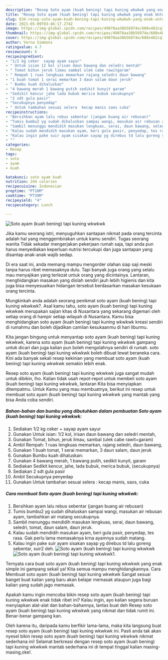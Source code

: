 ```yaml
---
description: "Resep Soto ayam (kuah bening) tapi kuning wkwkwk yang enak Untuk Jualan"
title: "Resep Soto ayam (kuah bening) tapi kuning wkwkwk yang enak Untuk Jualan"
slug: 634-resep-soto-ayam-kuah-bening-tapi-kuning-wkwkwk-yang-enak-untuk-jualan
date: 2021-05-09T03:46:17.274Z
image: https://img-global.cpcdn.com/recipes/49078aa38b56974e/680x482cq70/soto-ayam-kuah-bening-tapi-kuning-wkwkwk-foto-resep-utama.jpg
thumbnail: https://img-global.cpcdn.com/recipes/49078aa38b56974e/680x482cq70/soto-ayam-kuah-bening-tapi-kuning-wkwkwk-foto-resep-utama.jpg
cover: https://img-global.cpcdn.com/recipes/49078aa38b56974e/680x482cq70/soto-ayam-kuah-bening-tapi-kuning-wkwkwk-foto-resep-utama.jpg
author: Verna Simmons
ratingvalue: 4.7
reviewcount: 6
recipeingredient:
- "1/2 kg ceker  sayap ayam sayur"
- " Untuk isian 12 kol irisan daun bawang dan seledri mentah"
- " Tomat bihun jeruk limau sambal ulek cabe rawitgaram"
- " Rempah 1 ruas lengkuas memarkan rajang seledri daun bawang"
- "1 buah tomat 1 serai memarkan 3 daun salam daun jeruk"
- " Bumbu kuah dihaluskan"
- "4 bawang merah 1 bawang putih sedikit kunyit garam"
- "Sedikit kencur jahe lada bubuk merica bubuk secukupnya"
- "2 sdt gula pasir"
- "Secukupnya penyedap"
- " Untuk tambahan sesuai selera  kecap manis saos cuka"
recipeinstructions:
- "Bersihkan ayam lalu rebus sebentar (jangan buang air rebusan)"
- "Tumis bumbu2 yg sudah dihaluskan sampai wangi, masukan air rebusan ayam, tambahkan air matang secukupnya."
- "Sambil menunggu mendidih masukan lengkuas, serai, daun bawang, seledri, tomat, daun salam, daun jeruk."
- "Kalau sudah mendidih masukan ayam, beri gula pasir, penyedap, tes rasa. Gak perlu lama memasaknya krna ayamnya sudah matang."
- "Kalau ingin pake suir ayam sisakan sayap yg direbus td lalu goreng sebentar, suir2 deh."
- ""
categories:
- Resep
tags:
- soto
- ayam
- kuah

katakunci: soto ayam kuah 
nutrition: 244 calories
recipecuisine: Indonesian
preptime: "PT10M"
cooktime: "PT39M"
recipeyield: "4"
recipecategory: Lunch

---
```



![Soto ayam (kuah bening) tapi kuning wkwkwk](https://img-global.cpcdn.com/recipes/49078aa38b56974e/680x482cq70/soto-ayam-kuah-bening-tapi-kuning-wkwkwk-foto-resep-utama.jpg)

Jika kamu seorang istri, menyuguhkan santapan nikmat pada orang tercinta adalah hal yang menggembirakan untuk kamu sendiri. Tugas seorang  wanita Tidak sekadar mengerjakan pekerjaan rumah saja, tapi anda pun harus menyediakan keperluan nutrisi tercukupi dan juga santapan yang disantap anak-anak wajib sedap.

Di era  saat ini, anda memang mampu mengorder olahan siap saji meski tanpa harus ribet memasaknya dulu. Tapi banyak juga orang yang selalu mau menyajikan yang terlezat untuk orang yang dicintainya. Lantaran, menghidangkan masakan yang diolah sendiri jauh lebih higienis dan kita juga bisa menyesuaikan hidangan tersebut berdasarkan masakan kesukaan orang tercinta. 



Mungkinkah anda adalah seorang penikmat soto ayam (kuah bening) tapi kuning wkwkwk?. Asal kamu tahu, soto ayam (kuah bening) tapi kuning wkwkwk merupakan sajian khas di Nusantara yang sekarang digemari oleh setiap orang di hampir setiap wilayah di Nusantara. Kamu bisa menghidangkan soto ayam (kuah bening) tapi kuning wkwkwk kreasi sendiri di rumahmu dan boleh dijadikan camilan kesukaanmu di hari liburmu.

Kita jangan bingung untuk menyantap soto ayam (kuah bening) tapi kuning wkwkwk, karena soto ayam (kuah bening) tapi kuning wkwkwk gampang untuk dicari dan juga kalian pun boleh mengolahnya sendiri di rumah. soto ayam (kuah bening) tapi kuning wkwkwk boleh dibuat lewat beraneka cara. Kini ada banyak sekali resep kekinian yang membuat soto ayam (kuah bening) tapi kuning wkwkwk semakin lebih enak.

Resep soto ayam (kuah bening) tapi kuning wkwkwk juga sangat mudah untuk dibikin, lho. Kalian tidak usah repot-repot untuk membeli soto ayam (kuah bening) tapi kuning wkwkwk, lantaran Kita bisa menyiapkan ditempatmu. Untuk Kamu yang mau membuatnya, berikut ini resep untuk membuat soto ayam (kuah bening) tapi kuning wkwkwk yang mantab yang bisa Anda coba sendiri.

<!--inarticleads1-->

##### Bahan-bahan dan bumbu yang dibutuhkan dalam pembuatan Soto ayam (kuah bening) tapi kuning wkwkwk:

1. Sediakan 1/2 kg ceker + sayap ayam sayur
1. Gunakan  Untuk isian: 1/2 kol, irisan daun bawang dan seledri mentah,
1. Gunakan  Tomat, bihun, jeruk limau, sambal (ulek cabe rawit+garam)
1. Ambil  Rempah: 1 ruas lengkuas memarkan, rajang seledri, daun bawang,
1. Gunakan 1 buah tomat, 1 serai memarkan, 3 daun salam, daun jeruk
1. Gunakan  Bumbu kuah dihaluskan:
1. Gunakan 4 bawang merah, 1 bawang putih, sedikit kunyit, garam
1. Sediakan Sedikit kencur, jahe, lada bubuk, merica bubuk, (secukupnya)
1. Sediakan 2 sdt gula pasir
1. Ambil Secukupnya penyedap
1. Gunakan  Untuk tambahan sesuai selera : kecap manis, saos, cuka




<!--inarticleads2-->

##### Cara membuat Soto ayam (kuah bening) tapi kuning wkwkwk:

1. Bersihkan ayam lalu rebus sebentar (jangan buang air rebusan)
1. Tumis bumbu2 yg sudah dihaluskan sampai wangi, masukan air rebusan ayam, tambahkan air matang secukupnya.
1. Sambil menunggu mendidih masukan lengkuas, serai, daun bawang, seledri, tomat, daun salam, daun jeruk.
1. Kalau sudah mendidih masukan ayam, beri gula pasir, penyedap, tes rasa. Gak perlu lama memasaknya krna ayamnya sudah matang.
1. Kalau ingin pake suir ayam sisakan sayap yg direbus td lalu goreng sebentar, suir2 deh.
<img src="https://img-global.cpcdn.com/steps/b6b9df277e327aa2/160x128cq70/soto-ayam-kuah-bening-tapi-kuning-wkwkwk-langkah-memasak-5-foto.jpg" alt="Soto ayam (kuah bening) tapi kuning wkwkwk"><img src="https://img-global.cpcdn.com/steps/31b5b13f3dfc692c/160x128cq70/soto-ayam-kuah-bening-tapi-kuning-wkwkwk-langkah-memasak-5-foto.jpg" alt="Soto ayam (kuah bening) tapi kuning wkwkwk">1. 




Ternyata cara buat soto ayam (kuah bening) tapi kuning wkwkwk yang enak simple ini gampang sekali ya! Kita semua mampu menghidangkannya. Cara Membuat soto ayam (kuah bening) tapi kuning wkwkwk Sangat sesuai banget buat kalian yang baru akan belajar memasak ataupun juga bagi kalian yang sudah jago memasak.

Apakah kamu ingin mencoba bikin resep soto ayam (kuah bening) tapi kuning wkwkwk enak tidak ribet ini? Kalau ingin, ayo kalian segera buruan menyiapkan alat-alat dan bahan-bahannya, lantas buat deh Resep soto ayam (kuah bening) tapi kuning wkwkwk yang nikmat dan tidak rumit ini. Benar-benar gampang kan. 

Oleh karena itu, daripada kamu berfikir lama-lama, maka kita langsung buat resep soto ayam (kuah bening) tapi kuning wkwkwk ini. Pasti anda tak akan nyesel bikin resep soto ayam (kuah bening) tapi kuning wkwkwk nikmat sederhana ini! Selamat berkreasi dengan resep soto ayam (kuah bening) tapi kuning wkwkwk mantab sederhana ini di tempat tinggal kalian masing-masing,oke!.

